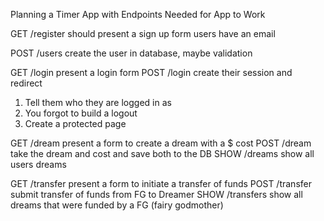 Planning a Timer App with Endpoints Needed for App to Work

GET /register
  should present a sign up form
  users have an email

POST /users
  create the user in database, maybe validation

GET /login
  present a login form
POST /login
  create their session and redirect
  1. Tell them who they are logged in as
  2. You forgot to build a logout
  3. Create a protected page

GET /dream
  present a form to create a dream with a $ cost
POST /dream
  take the dream and cost and save both to the DB
SHOW /dreams
  show all users dreams

GET /transfer
  present a form to initiate a transfer of funds
POST /transfer     
  submit transfer of funds from FG to Dreamer
SHOW /transfers
  show all dreams that were funded by a FG (fairy godmother)

